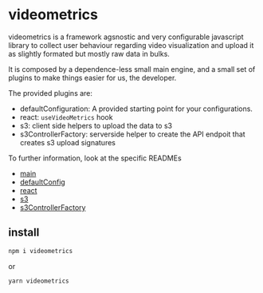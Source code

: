 # videometrics

videometrics is a framework agsnostic and very configurable javascript library to collect user behaviour regarding video visualization and upload it as slightly formated but mostly raw data in bulks. 

It is composed by a dependence-less small main engine, and a small set of plugins to make things easier for us, the developer.

The provided plugins are:
* defaultConfiguration: A provided starting point for your configurations.
* react: `useVideoMetrics` hook
* s3: client side helpers to upload the data to s3
* s3ControllerFactory: serverside helper to create the API endpoit that creates s3 upload signatures

To further information, look at the specific READMEs

* [main](./docs/main.md)
* [defaultConfig](./docs/defaultConfig.md)
* [react](./docs/react.md)
* [s3](./docs/s3.md)
* [s3ControllerFactory](./docs/s3ControllerFactory.md)

## install

```sh
npm i videometrics
```
or
```
yarn videometrics
```

